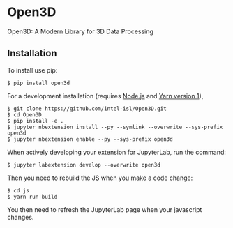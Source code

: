 Open3D
===============================

Open3D: A Modern Library for 3D Data Processing

Installation
------------

To install use pip:

    $ pip install open3d

For a development installation (requires [Node.js](https://nodejs.org) and [Yarn version 1](https://classic.yarnpkg.com/)),

    $ git clone https://github.com/intel-isl/Open3D.git
    $ cd Open3D
    $ pip install -e .
    $ jupyter nbextension install --py --symlink --overwrite --sys-prefix open3d
    $ jupyter nbextension enable --py --sys-prefix open3d

When actively developing your extension for JupyterLab, run the command:

    $ jupyter labextension develop --overwrite open3d

Then you need to rebuild the JS when you make a code change:

    $ cd js
    $ yarn run build

You then need to refresh the JupyterLab page when your javascript changes.
